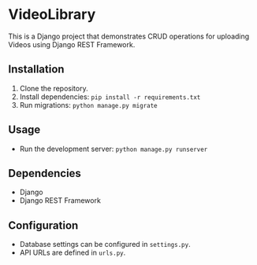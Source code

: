 # VideoLibrary

This is a Django project that demonstrates CRUD operations for uploading Videos using Django REST Framework.

## Installation

1. Clone the repository.
2. Install dependencies: `pip install -r requirements.txt`
3. Run migrations: `python manage.py migrate`

## Usage

- Run the development server: `python manage.py runserver`

## Dependencies

- Django
- Django REST Framework

## Configuration

- Database settings can be configured in `settings.py`.
- API URLs are defined in `urls.py`.


